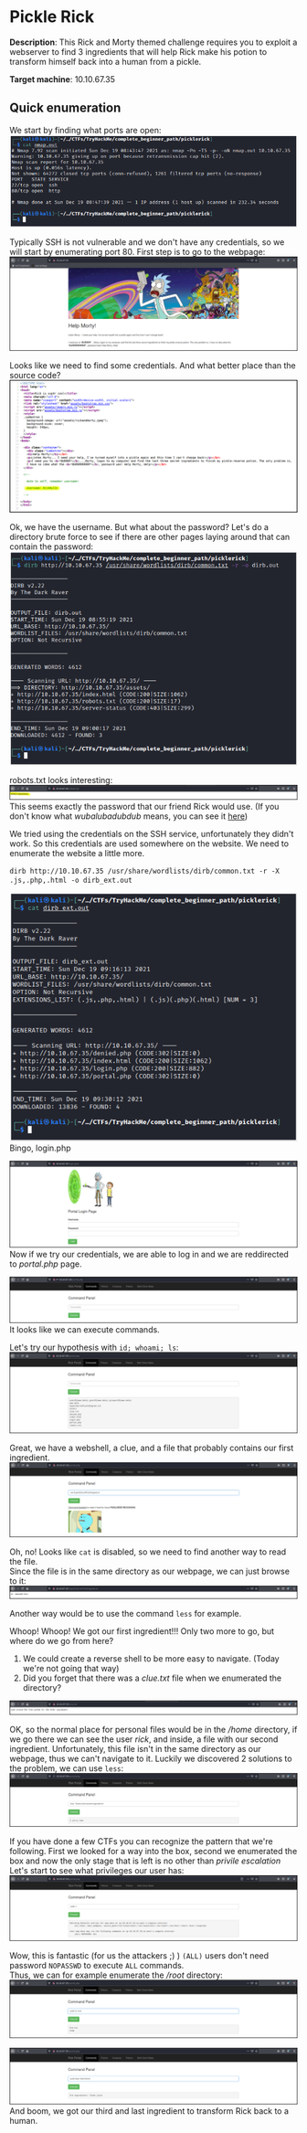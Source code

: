 # Pickle Rick

**Description**: This Rick and Morty themed challenge requires you to exploit a webserver to find 3 ingredients that will help Rick make his potion to transform himself back into a human from a pickle.

**Target machine**: 10.10.67.35

## Quick enumeration
We start by finding what ports are open:
![nmap](./images/nmap.png)

Typically SSH is not vulnerable and we don't have any credentials, so we will start by enumerating port 80.
First step is to go to the webpage:
![webpage](./images/webpage.png)

Looks like we need to find some credentials. And what better place than the source code?
![source code](./images/page_source.png)

Ok, we have the username. But what about the password?
Let's do a directory brute force to see if there are other pages laying around that can contain the password:
![dirb](./images/dirb_1.png)

robots.txt looks interesting:
![robots.txt](./images/robots.png)
This seems exactly the password that our friend Rick would use. (If you don't know what *wubalubadubdub* means, you can see it [here](https://www.urbandictionary.com/define.php?term=wubalubadubdub))
</br>

We tried using the credentials on the SSH service, unfortunately they didn't work. So this credentials are used somewhere on the website. We need to enumerate the website a little more.
```
dirb http://10.10.67.35 /usr/share/wordlists/dirb/common.txt -r -X .js,.php,.html -o dirb_ext.out
```
![dirb ext](./images/dirb_ext.png)
Bingo, login.php

![login](./images/login.png)
Now if we try our credentials, we are able to log in and we are reddirected to *portal.php* page.

![portal](./images/portal.png)
It looks like we can execute commands.

Let's try our hypothesis with ````id; whoami; ls````:
![cmd](./images/cmd_panel.png)

Great, we have a webshell, a clue, and a file that probably contains our first ingredient.
![cat](./images/cat_disabled.png)

Oh, no! Looks like ````cat```` is disabled, so we need to find another way to read the file.
</br>
Since the file is in the same directory as our webpage, we can just browse to it:
![1st ingredient](./images/ingredient_1.png)

Another way would be to use the command ````less```` for example.

Whoop! Whoop! We got our first ingredient!!! Only two more to go, but where do we go from here?
1. We could create a reverse shell to be more easy to navigate. (Today we're not going that way)
2. Did you forget that there was a *clue.txt* file when we enumerated the directory?

![clue](./images/clue.png)

OK, so the normal place for personal files would be in the */home* directory, if we go there we can see the user *rick*, and inside, a file with our second ingredient. Unfortunately, this file isn't in the same directory as our webpage, thus we can't navigate to it. Luckily we discovered 2 solutions to the problem, we can use ````less````:</br>
![2nd ingredient](./images/ingredient_2.png)

If you have done a few CTFs you can recognize the pattern that we're following. First we looked for a way into the box, second we enumerated the box and now the only stage that is left is no other than *privile escalation*
</br>
Let's start to see what privileges our user has:</br>
![sudo](./images/sudo.png)

Wow, this is fantastic (for us the attackers ;) ) ````(ALL)```` users don't need password ````NOPASSWD```` to execute ````ALL```` commands. 
<br>
Thus, we can for example enumerate the */root* directory:</br>
![ls](./images/ls.png)

![3rd ingredient](./images/ingredient_3.png)
And boom, we got our third and last ingredient to transform Rick back to a human.
 
